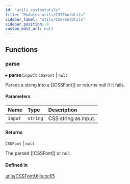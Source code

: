 ```yaml
---
id: "utils_cssfontutils"
title: "Module: utils/CSSFontUtils"
sidebar_label: "utils/CSSFontUtils"
sidebar_position: 0
custom_edit_url: null
---
```


## Functions

### parse

▸ **parse**(`input`): `CSSFont` \| ``null``

Parses a string into a [[CSSFont]] or returns null if it fails.

#### Parameters

| Name | Type | Description |
| :------ | :------ | :------ |
| `input` | `string` | CSS string as input. |

#### Returns

`CSSFont` \| ``null``

The parsed [[CSSFont]] or null.

#### Defined in

[utils/CSSFontUtils.ts:65](https://github.com/pytorch/live/blob/21de386/react-native-pytorch-core/src/utils/CSSFontUtils.ts#L65)
